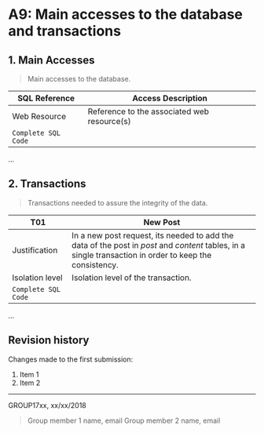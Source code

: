 # A9: Main accesses to the database and transactions
 
## 1. Main Accesses
 
> Main accesses to the database.
 
| SQL Reference | Access Description                          |
| ------------- | ------------------------------------------- |
| Web Resource  | Reference to the associated web resource(s) |
| `Complete SQL Code`                                         |
 
...
 
## 2. Transactions
 
> Transactions needed to assure the integrity of the data.
 
| T01             | New Post                            |
| --------------- | ----------------------------------- |
| Justification   | In a new post request, its needed to add the data of the post in *post* and *content* tables, in a single transaction in order to keep the consistency.  |
| Isolation level | Isolation level of the transaction. |
| `Complete SQL Code`                                   |
 
...
 
## Revision history
 
Changes made to the first submission:
1. Item 1
1. Item 2
 
***
 
GROUP17xx, xx/xx/2018
 
> Group member 1 name, email
> Group member 2 name, email